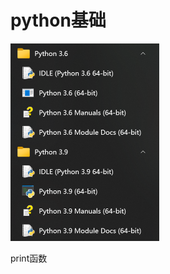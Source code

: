 # python基础

<img src="images/image-20221028120334078.png" alt="image-20221028120334078" style="zoom: 50%;" />

print函数